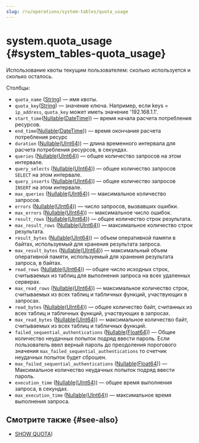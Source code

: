 ```yaml
---
slug: /ru/operations/system-tables/quota_usage
---
```

# system.quota_usage {#system_tables-quota_usage}

Использование квоты текущим пользователем: сколько используется и сколько осталось.

Столбцы:

-   `quota_name` ([String](../../sql-reference/data-types/string.md)) — имя квоты.
-   `quota_key`([String](../../sql-reference/data-types/string.md)) — значение ключа. Например, если keys = `ip_address`, `quota_key` может иметь значение '192.168.1.1'.
-   `start_time`([Nullable](../../sql-reference/data-types/nullable.md)([DateTime](../../sql-reference/data-types/datetime.md))) — время начала расчета потребления ресурсов.
-   `end_time`([Nullable](../../sql-reference/data-types/nullable.md)([DateTime](../../sql-reference/data-types/datetime.md))) — время окончания расчета потребления ресурс
-   `duration` ([Nullable](../../sql-reference/data-types/nullable.md)([UInt64](../../sql-reference/data-types/int-uint.md))) — длина временного интервала для расчета потребления ресурсов, в секундах.
-   `queries` ([Nullable](../../sql-reference/data-types/nullable.md)([UInt64](../../sql-reference/data-types/int-uint.md))) — общее количество запросов на этом интервале.
-   `query_selects` ([Nullable](../../sql-reference/data-types/nullable.md)([UInt64](../../sql-reference/data-types/int-uint.md))) — общее количество запросов `SELECT` на этом интервале.
-   `query_inserts` ([Nullable](../../sql-reference/data-types/nullable.md)([UInt64](../../sql-reference/data-types/int-uint.md))) — общее количество запросов `INSERT` на этом интервале.
-   `max_queries` ([Nullable](../../sql-reference/data-types/nullable.md)([UInt64](../../sql-reference/data-types/int-uint.md))) — максимальное количество запросов.
-   `errors` ([Nullable](../../sql-reference/data-types/nullable.md)([UInt64](../../sql-reference/data-types/int-uint.md))) — число запросов, вызвавших ошибки.
-   `max_errors` ([Nullable](../../sql-reference/data-types/nullable.md)([UInt64](../../sql-reference/data-types/int-uint.md))) — максимальное число ошибок.
-   `result_rows` ([Nullable](../../sql-reference/data-types/nullable.md)([UInt64](../../sql-reference/data-types/int-uint.md))) — общее количество строк результата.
-   `max_result_rows` ([Nullable](../../sql-reference/data-types/nullable.md)([UInt64](../../sql-reference/data-types/int-uint.md))) — максимальное количество строк результата.
-   `result_bytes` ([Nullable](../../sql-reference/data-types/nullable.md)([UInt64](../../sql-reference/data-types/int-uint.md))) — объем оперативной памяти в байтах, используемый для хранения результата запроса.
-   `max_result_bytes` ([Nullable](../../sql-reference/data-types/nullable.md)([UInt64](../../sql-reference/data-types/int-uint.md))) — максимальный объем оперативной памяти, используемый для хранения результата запроса, в байтах.
-   `read_rows` ([Nullable](../../sql-reference/data-types/nullable.md)([UInt64](../../sql-reference/data-types/int-uint.md))) — общее число исходных строк, считываемых из таблиц для выполнения запроса на всех удаленных серверах.
-   `max_read_rows` ([Nullable](../../sql-reference/data-types/nullable.md)([UInt64](../../sql-reference/data-types/int-uint.md))) — максимальное количество строк, считываемых из всех таблиц и табличных функций, участвующих в запросах.
-   `read_bytes` ([Nullable](../../sql-reference/data-types/nullable.md)([UInt64](../../sql-reference/data-types/int-uint.md))) — общее количество байт, считанных из всех таблиц и табличных функций, участвующих в запросах.
-   `max_read_bytes` ([Nullable](../../sql-reference/data-types/nullable.md)([UInt64](../../sql-reference/data-types/int-uint.md))) — максимальное количество байт, считываемых из всех таблиц и табличных функций.
- `failed_sequential_authentications` ([Nullable](../../sql-reference/data-types/nullable.md)([Float64](../../sql-reference/data-types/float.md))) — Общее количество неудачных попыток подряд ввести пароль. Если пользователь ввел верный пароль до преодоления порогового значения `max_failed_sequential_authentications` то счетчик неудачных попыток будет сброшен.
- `max_failed_sequential_authentications` ([Nullable](../../sql-reference/data-types/nullable.md)([Float64](../../sql-reference/data-types/float.md))) — Максимальное количество неудачных попыток подряд ввести пароль.
-   `execution_time` ([Nullable](../../sql-reference/data-types/nullable.md)([UInt64](../../sql-reference/data-types/float.md))) — общее время выполнения запроса, в секундах.
-   `max_execution_time` ([Nullable](../../sql-reference/data-types/nullable.md)([UInt64](../../sql-reference/data-types/float.md))) — максимальное время выполнения запроса.


## Смотрите также {#see-also}

-   [SHOW QUOTA](/sql-reference/statements/show#show-quota))

